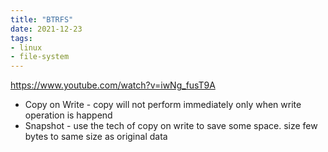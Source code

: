 ```yaml
---
title: "BTRFS"
date: 2021-12-23
tags:
- linux
- file-system
---
```


https://www.youtube.com/watch?v=iwNg_fusT9A

* Copy on Write - copy will not perform immediately only when write operation is happend
* Snapshot - use the tech of copy on write to save some space. size few bytes to same size as original data

